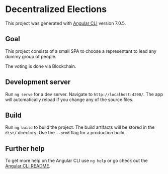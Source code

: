 # Decentralized Elections

This project was generated with [Angular CLI](https://github.com/angular/angular-cli) version 7.0.5.

## Goal

This project consists of a small SPA to choose a representant to lead any dummy group of people. 

The voting is done via Blockchain.

## Development server

Run `ng serve` for a dev server. Navigate to `http://localhost:4200/`. The app will automatically reload if you change any of the source files.

## Build

Run `ng build` to build the project. The build artifacts will be stored in the `dist/` directory. Use the `--prod` flag for a production build.

## Further help

To get more help on the Angular CLI use `ng help` or go check out the [Angular CLI README](https://github.com/angular/angular-cli/blob/master/README.md).
